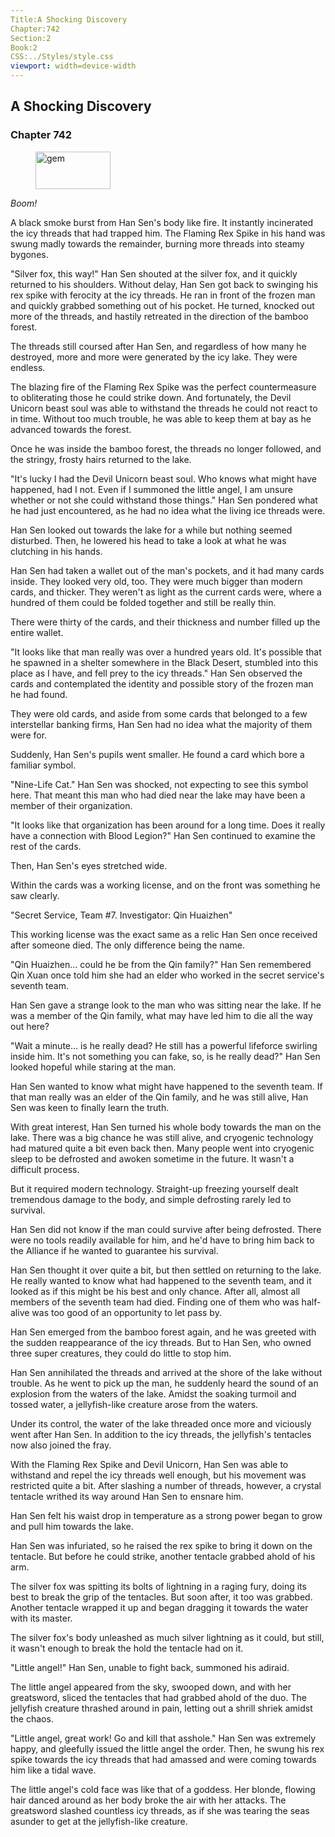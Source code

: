 ```yaml
---
Title:A Shocking Discovery 
Chapter:742 
Section:2 
Book:2 
CSS:../Styles/style.css 
viewport: width=device-width
---
```

  
## A Shocking Discovery
### Chapter 742
  
<figure>
	<img src="../Images/gem.gif" alt="gem" id="gem" width="120" height="60" />
</figure>
  

  
*Boom!*

A black smoke burst from Han Sen's body like fire. It instantly incinerated the icy threads that had trapped him. The Flaming Rex Spike in his hand was swung madly towards the remainder, burning more threads into steamy bygones.

"Silver fox, this way!" Han Sen shouted at the silver fox, and it quickly returned to his shoulders. Without delay, Han Sen got back to swinging his rex spike with ferocity at the icy threads. He ran in front of the frozen man and quickly grabbed something out of his pocket. He turned, knocked out more of the threads, and hastily retreated in the direction of the bamboo forest.

The threads still coursed after Han Sen, and regardless of how many he destroyed, more and more were generated by the icy lake. They were endless.

The blazing fire of the Flaming Rex Spike was the perfect countermeasure to obliterating those he could strike down. And fortunately, the Devil Unicorn beast soul was able to withstand the threads he could not react to in time. Without too much trouble, he was able to keep them at bay as he advanced towards the forest.

Once he was inside the bamboo forest, the threads no longer followed, and the stringy, frosty hairs returned to the lake.

"It's lucky I had the Devil Unicorn beast soul. Who knows what might have happened, had I not. Even if I summoned the little angel, I am unsure whether or not she could withstand those things." Han Sen pondered what he had just encountered, as he had no idea what the living ice threads were.

Han Sen looked out towards the lake for a while but nothing seemed disturbed. Then, he lowered his head to take a look at what he was clutching in his hands.

Han Sen had taken a wallet out of the man's pockets, and it had many cards inside. They looked very old, too. They were much bigger than modern cards, and thicker. They weren't as light as the current cards were, where a hundred of them could be folded together and still be really thin.

There were thirty of the cards, and their thickness and number filled up the entire wallet.

"It looks like that man really was over a hundred years old. It's possible that he spawned in a shelter somewhere in the Black Desert, stumbled into this place as I have, and fell prey to the icy threads." Han Sen observed the cards and contemplated the identity and possible story of the frozen man he had found.

They were old cards, and aside from some cards that belonged to a few interstellar banking firms, Han Sen had no idea what the majority of them were for.

Suddenly, Han Sen's pupils went smaller. He found a card which bore a familiar symbol.

"Nine-Life Cat." Han Sen was shocked, not expecting to see this symbol here. That meant this man who had died near the lake may have been a member of their organization.

"It looks like that organization has been around for a long time. Does it really have a connection with Blood Legion?" Han Sen continued to examine the rest of the cards.

Then, Han Sen's eyes stretched wide.

Within the cards was a working license, and on the front was something he saw clearly.

"Secret Service, Team #7. Investigator: Qin Huaizhen"

This working license was the exact same as a relic Han Sen once received after someone died. The only difference being the name.

"Qin Huaizhen... could he be from the Qin family?" Han Sen remembered Qin Xuan once told him she had an elder who worked in the secret service's seventh team.

Han Sen gave a strange look to the man who was sitting near the lake. If he was a member of the Qin family, what may have led him to die all the way out here?

"Wait a minute... is he really dead? He still has a powerful lifeforce swirling inside him. It's not something you can fake, so, is he really dead?" Han Sen looked hopeful while staring at the man.

Han Sen wanted to know what might have happened to the seventh team. If that man really was an elder of the Qin family, and he was still alive, Han Sen was keen to finally learn the truth.

With great interest, Han Sen turned his whole body towards the man on the lake. There was a big chance he was still alive, and cryogenic technology had matured quite a bit even back then. Many people went into cryogenic sleep to be defrosted and awoken sometime in the future. It wasn't a difficult process.

But it required modern technology. Straight-up freezing yourself dealt tremendous damage to the body, and simple defrosting rarely led to survival.

Han Sen did not know if the man could survive after being defrosted. There were no tools readily available for him, and he'd have to bring him back to the Alliance if he wanted to guarantee his survival.

Han Sen thought it over quite a bit, but then settled on returning to the lake. He really wanted to know what had happened to the seventh team, and it looked as if this might be his best and only chance. After all, almost all members of the seventh team had died. Finding one of them who was half-alive was too good of an opportunity to let pass by.

Han Sen emerged from the bamboo forest again, and he was greeted with the sudden reappearance of the icy threads. But to Han Sen, who owned three super creatures, they could do little to stop him.

Han Sen annihilated the threads and arrived at the shore of the lake without trouble. As he went to pick up the man, he suddenly heard the sound of an explosion from the waters of the lake. Amidst the soaking turmoil and tossed water, a jellyfish-like creature arose from the waters.

Under its control, the water of the lake threaded once more and viciously went after Han Sen. In addition to the icy threads, the jellyfish's tentacles now also joined the fray.

With the Flaming Rex Spike and Devil Unicorn, Han Sen was able to withstand and repel the icy threads well enough, but his movement was restricted quite a bit. After slashing a number of threads, however, a crystal tentacle writhed its way around Han Sen to ensnare him.

Han Sen felt his waist drop in temperature as a strong power began to grow and pull him towards the lake.

Han Sen was infuriated, so he raised the rex spike to bring it down on the tentacle. But before he could strike, another tentacle grabbed ahold of his arm.

The silver fox was spitting its bolts of lightning in a raging fury, doing its best to break the grip of the tentacles. But soon after, it too was grabbed. Another tentacle wrapped it up and began dragging it towards the water with its master.

The silver fox's body unleashed as much silver lightning as it could, but still, it wasn't enough to break the hold the tentacle had on it.

"Little angel!" Han Sen, unable to fight back, summoned his adiraid.

The little angel appeared from the sky, swooped down, and with her greatsword, sliced the tentacles that had grabbed ahold of the duo. The jellyfish creature thrashed around in pain, letting out a shrill shriek amidst the chaos.

"Little angel, great work! Go and kill that asshole." Han Sen was extremely happy, and gleefully issued the little angel the order. Then, he swung his rex spike towards the icy threads that had amassed and were coming towards him like a tidal wave.

The little angel's cold face was like that of a goddess. Her blonde, flowing hair danced around as her body broke the air with her attacks. The greatsword slashed countless icy threads, as if she was tearing the seas asunder to get at the jellyfish-like creature.